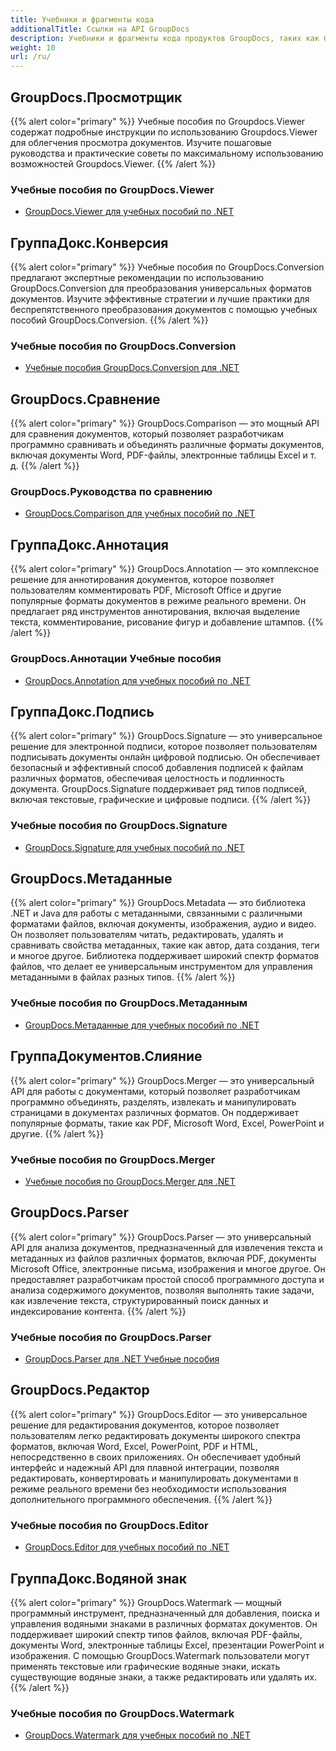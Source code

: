 ```yaml
---
title: Учебники и фрагменты кода
additionalTitle: Ссылки на API GroupDocs
description: Учебники и фрагменты кода продуктов GroupDocs, таких как GroupDocs.Viewer, GroupDocs.Annotation, GroupDocs.Conversion и других продуктов.
weight: 10
url: /ru/
---
```


## GroupDocs.Просмотрщик
{{% alert color="primary" %}}
Учебные пособия по Groupdocs.Viewer содержат подробные инструкции по использованию Groupdocs.Viewer для облегчения просмотра документов. Изучите пошаговые руководства и практические советы по максимальному использованию возможностей Groupdocs.Viewer.
{{% /alert %}}

### Учебные пособия по GroupDocs.Viewer
- [GroupDocs.Viewer для учебных пособий по .NET](../viewer/ru/net/)


## ГруппаДокс.Конверсия
{{% alert color="primary" %}}
Учебные пособия по GroupDocs.Conversion предлагают экспертные рекомендации по использованию GroupDocs.Conversion для преобразования универсальных форматов документов. Изучите эффективные стратегии и лучшие практики для беспрепятственного преобразования документов с помощью учебных пособий GroupDocs.Conversion.
{{% /alert %}}

### Учебные пособия по GroupDocs.Conversion
- [Учебные пособия GroupDocs.Conversion для .NET](../conversion/ru/net/)


## GroupDocs.Сравнение
{{% alert color="primary" %}}
GroupDocs.Comparison — это мощный API для сравнения документов, который позволяет разработчикам программно сравнивать и объединять различные форматы документов, включая документы Word, PDF-файлы, электронные таблицы Excel и т. д.
{{% /alert %}}

### GroupDocs.Руководства по сравнению
- [GroupDocs.Comparison для учебных пособий по .NET](../comparison/ru/net/)


## ГруппаДокс.Аннотация
{{% alert color="primary" %}}
GroupDocs.Annotation — это комплексное решение для аннотирования документов, которое позволяет пользователям комментировать PDF, Microsoft Office и другие популярные форматы документов в режиме реального времени. Он предлагает ряд инструментов аннотирования, включая выделение текста, комментирование, рисование фигур и добавление штампов.
{{% /alert %}}

### GroupDocs.Аннотации Учебные пособия
- [GroupDocs.Annotation для учебных пособий по .NET](../annotation/ru/net/)


## ГруппаДокс.Подпись
{{% alert color="primary" %}}
GroupDocs.Signature — это универсальное решение для электронной подписи, которое позволяет пользователям подписывать документы онлайн цифровой подписью. Он обеспечивает безопасный и эффективный способ добавления подписей к файлам различных форматов, обеспечивая целостность и подлинность документа. GroupDocs.Signature поддерживает ряд типов подписей, включая текстовые, графические и цифровые подписи.
{{% /alert %}}

### Учебные пособия по GroupDocs.Signature
- [GroupDocs.Signature для учебных пособий по .NET](../signature/ru/net/)



## GroupDocs.Метаданные
{{% alert color="primary" %}}
GroupDocs.Metadata — это библиотека .NET и Java для работы с метаданными, связанными с различными форматами файлов, включая документы, изображения, аудио и видео. Он позволяет пользователям читать, редактировать, удалять и сравнивать свойства метаданных, такие как автор, дата создания, теги и многое другое. Библиотека поддерживает широкий спектр форматов файлов, что делает ее универсальным инструментом для управления метаданными в файлах разных типов.
{{% /alert %}}

### Учебные пособия по GroupDocs.Метаданным
- [GroupDocs.Метаданные для учебных пособий по .NET](../metadata/ru/net/)



## ГруппаДокументов.Слияние
{{% alert color="primary" %}}
GroupDocs.Merger — это универсальный API для работы с документами, который позволяет разработчикам программно объединять, разделять, извлекать и манипулировать страницами в документах различных форматов. Он поддерживает популярные форматы, такие как PDF, Microsoft Word, Excel, PowerPoint и другие.
{{% /alert %}}

### Учебные пособия по GroupDocs.Merger
- [Учебные пособия по GroupDocs.Merger для .NET](../merger/ru/net/)


## GroupDocs.Parser
{{% alert color="primary" %}}
GroupDocs.Parser — это универсальный API для анализа документов, предназначенный для извлечения текста и метаданных из файлов различных форматов, включая PDF, документы Microsoft Office, электронные письма, изображения и многое другое. Он предоставляет разработчикам простой способ программного доступа и анализа содержимого документов, позволяя выполнять такие задачи, как извлечение текста, структурированный поиск данных и индексирование контента.
{{% /alert %}}

### Учебные пособия по GroupDocs.Parser
- [GroupDocs.Parser для .NET Учебные пособия](../parser/ru/net/)


## GroupDocs.Редактор
{{% alert color="primary" %}}
GroupDocs.Editor — это универсальное решение для редактирования документов, которое позволяет пользователям легко редактировать документы широкого спектра форматов, включая Word, Excel, PowerPoint, PDF и HTML, непосредственно в своих приложениях. Он обеспечивает удобный интерфейс и надежный API для плавной интеграции, позволяя редактировать, конвертировать и манипулировать документами в режиме реального времени без необходимости использования дополнительного программного обеспечения.
{{% /alert %}}

### Учебные пособия по GroupDocs.Editor
- [GroupDocs.Editor для учебных пособий по .NET](../editor/ru/net/)


## ГруппаДокс.Водяной знак
{{% alert color="primary" %}}
GroupDocs.Watermark — мощный программный инструмент, предназначенный для добавления, поиска и управления водяными знаками в различных форматах документов. Он поддерживает широкий спектр типов файлов, включая PDF-файлы, документы Word, электронные таблицы Excel, презентации PowerPoint и изображения. С помощью GroupDocs.Watermark пользователи могут применять текстовые или графические водяные знаки, искать существующие водяные знаки, а также редактировать или удалять их.
{{% /alert %}}

### Учебные пособия по GroupDocs.Watermark
- [GroupDocs.Watermark для учебных пособий по .NET](../watermark/ru/net/)